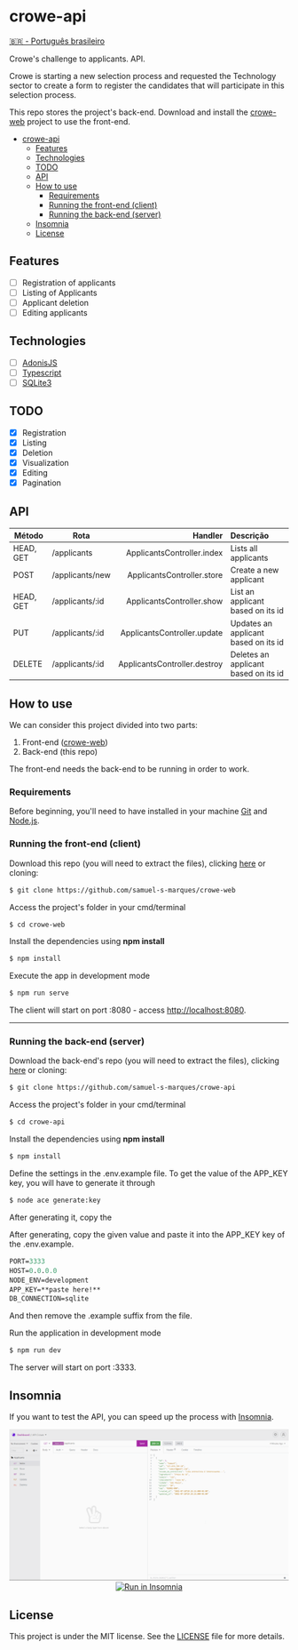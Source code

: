 # crowe-api

[🇧🇷 - Português brasileiro](./README.md)

Crowe's challenge to applicants. API.

Crowe is starting a new selection process and requested the Technology sector to create a form to register the candidates that will participate in this selection process.

This repo stores the project's back-end. Download and install the [crowe-web](https://github.com/samuel-s-marques/crowe-web) project to use the front-end.

<!--ts-->
- [crowe-api](#crowe-api)
	- [Features](#features)
	- [Technologies](#technologies)
	- [TODO](#todo)
	- [API](#api)
	- [How to use](#how-to-use)
		- [Requirements](#requirements)
		- [Running the front-end (client)](#running-the-front-end-client)
		- [Running the back-end (server)](#running-the-back-end-server)
	- [Insomnia](#insomnia)
	- [License](#license)
<!--te-->

## Features
- [ ] Registration of applicants
- [ ] Listing of Applicants
- [ ] Applicant deletion
- [ ] Editing applicants

## Technologies
- [ ] [AdonisJS](https://adonisjs.com/)
- [ ] [Typescript](https://www.typescriptlang.org/)
- [ ] [SQLite3](https://www.sqlite.org/index.html)

## TODO
- [x] Registration
- [x] Listing
- [x] Deletion
- [x] Visualization
- [x] Editing
- [x] Pagination

## API
| Método | Rota | Handler | Descrição |
|--------|------|---------:|:-----------|
|  HEAD, GET  | /applicants | ApplicantsController.index | Lists all applicants |
|  POST  | /applicants/new | ApplicantsController.store | Create a new applicant |
|  HEAD, GET | /applicants/:id | ApplicantsController.show | List an applicant based on its id |
|  PUT  | /applicants/:id | ApplicantsController.update | Updates an applicant based on its id |
|  DELETE  | /applicants/:id | ApplicantsController.destroy | Deletes an applicant based on its id |


## How to use
We can consider this project divided into two parts:
1. Front-end ([crowe-web](https://github.com/samuel-s-marques/crowe-web))
2. Back-end (this repo)

The front-end needs the back-end to be running in order to work.

### Requirements
Before beginning, you'll need to have installed in your machine [Git](https://git-scm.com) and [Node.js](https://nodejs.org/en/).

### Running the front-end (client)
Download this repo (you will need to extract the files), clicking [here](https://github.com/samuel-s-marques/crowe-web/archive/refs/heads/master.zip) or cloning:

```bash
$ git clone https://github.com/samuel-s-marques/crowe-web
```

Access the project's folder in your cmd/terminal
```bash
$ cd crowe-web
```

Install the dependencies using **npm install**
```bash
$ npm install
```

Execute the app in development mode
```bash
$ npm run serve
```

The client will start on port :8080 - access [http://localhost:8080](http://localhost:8080).

-----

### Running the back-end (server)

Download the back-end's repo (you will need to extract the files), clicking [here](https://github.com/samuel-s-marques/crowe-api/archive/refs/heads/master.zip) or cloning:

```bash
$ git clone https://github.com/samuel-s-marques/crowe-api
```

Access the project's folder in your cmd/terminal
```bash
$ cd crowe-api
```

Install the dependencies using **npm install**
```bash
$ npm install
```

Define the settings in the .env.example file. To get the value of the APP_KEY key, you will have to generate it through
```bash
$ node ace generate:key
```

After generating it, copy the 

After generating, copy the given value and paste it into the APP_KEY key of the .env.example.
```cl
PORT=3333
HOST=0.0.0.0
NODE_ENV=development
APP_KEY=**paste here!**
DB_CONNECTION=sqlite
```
And then remove the .example suffix from the file.

Run the application in development mode
```bash
$ npm run dev
```

The server will start on port :3333.

## Insomnia
If you want to test the API, you can speed up the process with [Insomnia](https://insomnia.rest/).

<p align="center">
  <img src="Insomnia_screenshot.png" alt="Insomnia screenshot">
  <a href="Insomnia_API.json" target="_blank"><img src="https://insomnia.rest/images/run.svg" alt="Run in Insomnia"></a>
</p>

## License
This project is under the MIT license. See the [LICENSE](LICENSE) file for more details.